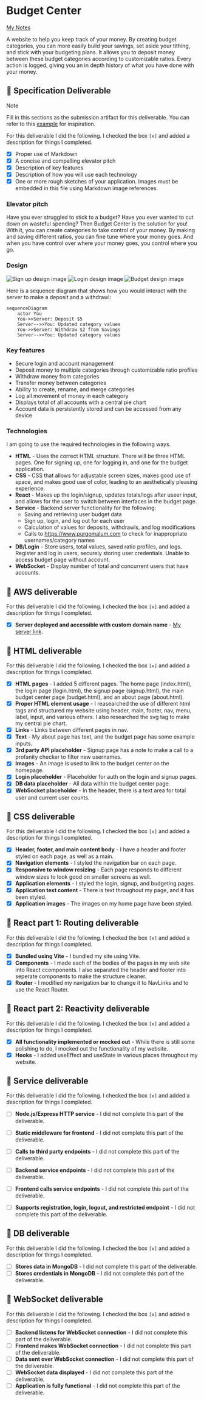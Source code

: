 # Budget Center

[My Notes](notes.md)

A website to help you keep track of your money. By creating budget categories, you can more easily build your savings, set aside your tithing, and stick with your budgeting plans. It allows you to deposit money between these budget categories according to customizable ratios. Every action is logged, giving you an in depth history of what you have done with your money.

## 🚀 Specification Deliverable

> [!NOTE]
>  Fill in this sections as the submission artifact for this deliverable. You can refer to this [example](https://github.com/webprogramming260/startup-example/blob/main/README.md) for inspiration.

For this deliverable I did the following. I checked the box `[x]` and added a description for things I completed.

- [x] Proper use of Markdown
- [x] A concise and compelling elevator pitch
- [x] Description of key features
- [x] Description of how you will use each technology
- [x] One or more rough sketches of your application. Images must be embedded in this file using Markdown image references.

### Elevator pitch

Have you ever struggled to stick to a budget? Have you ever wanted to cut down on wasteful spending? Then Budget Center is the solution for you! With it, you can create categories to take control of your money. By making and saving different ratios, you can fine tune where your money goes. And when you have control over where your money goes, you control where you go.

### Design

![Sign up design image](./readme-images/SignUp.png)
![Login design image](./readme-images/Login.png)
![Budget design image](./readme-images/Budget.JPG)

Here is a sequence diagram that shows how you would interact with the server to make a deposit and a withdrawl:

```mermaid
sequenceDiagram
    actor You
    You->>Server: Deposit $5
    Server-->>You: Updated category values
    You->>Server: Withdraw $2 from Savings
    Server-->>You: Updated category values
```

### Key features

- Secure login and account management
- Deposit money to multiple categories through customizable ratio profiles
- Withdraw money from categories
- Transfer money between categories
- Ability to create, rename, and merge categories
- Log all movement of money in each category
- Displays total of all accounts with a central pie chart
- Account data is persistently stored and can be accessed from any device

### Technologies

I am going to use the required technologies in the following ways.

- **HTML** - Uses the correct HTML structure. There will be three HTML pages. One for signing up, one for logging in, and one for the budget application.
- **CSS** - CSS that allows for adjustable screen sizes, makes good use of space, and makes good use of color, leading to an aesthetically pleasing experience.
- **React** - Makes up the login/signup, updates totals/logs after useer input, and allows for the user to switch between interfaces in the budget page.
- **Service** - Backend server functionality for the following:
  - Saving and retrieving user budget data
  - Sign up, login, and log out for each user
  - Calculation of values for deposits, withdrawls, and log modifications
  - Calls to https://www.purgomalum.com to check for inappropriate usernames/category names
- **DB/Login** - Store users, total values, saved ratio profiles, and logs. Register and log in users, securely storing user credentials. Unable to access budget page without account.
- **WebSocket** - Display number of total and concurrent users that have accounts.

## 🚀 AWS deliverable

For this deliverable I did the following. I checked the box `[x]` and added a description for things I completed.

- [X] **Server deployed and accessible with custom domain name** - [My server link](https://startup.plarke.net).

## 🚀 HTML deliverable

For this deliverable I did the following. I checked the box `[x]` and added a description for things I completed.

- [X] **HTML pages** - I added 5 different pages. The home page (index.html), the login page (login.html), the signup page (signup.html), the main budget center page (budget.html), and an about page (about.html).
- [X] **Proper HTML element usage** - I reasearched the use of different html tags and structured my website using header, main, footer, nav, menu, label, input, and various others. I also researched the svg tag to make my central pie chart.
- [X] **Links** - Links between different pages in nav.
- [X] **Text** - My about page has text, and the budget page has some example inputs.
- [X] **3rd party API placeholder** - Signup page has a note to make a call to a profanity checker to filter new usernames.
- [X] **Images** - An image is used to link to the budget center on the homepage.
- [X] **Login placeholder** - Placeholder for auth on the login and signup pages.
- [X] **DB data placeholder** - All data within the budget center page.
- [X] **WebSocket placeholder** - In the header, there is a text area for total user and current user counts.

## 🚀 CSS deliverable

For this deliverable I did the following. I checked the box `[x]` and added a description for things I completed.

- [X] **Header, footer, and main content body** - I have a header and footer styled on each page, as well as a main.
- [X] **Navigation elements** - I styled the navigation bar on each page.
- [X] **Responsive to window resizing** - Each page responds to different window sizes to look good on smaller screens as well.
- [X] **Application elements** - I styled the login, signup, and budgeting pages.
- [X] **Application text content** - There is text throughout my page, and it has been styled.
- [X] **Application images** - The images on my home page have been styled.

## 🚀 React part 1: Routing deliverable

For this deliverable I did the following. I checked the box `[x]` and added a description for things I completed.

- [X] **Bundled using Vite** - I bundled my site using Vite.
- [X] **Components** - I made each of the bodies of the pages in my web site into React ccomponents. I also separated the header and footer into seperate components to make the structure cleaner.
- [X] **Router** - I modified my navigation bar to change it to NavLinks and to use the React Router.

## 🚀 React part 2: Reactivity deliverable

For this deliverable I did the following. I checked the box `[x]` and added a description for things I completed.

- [X] **All functionality implemented or mocked out** - While there is still some polishing to do, I mocked out the functionality of my website.
- [X] **Hooks** - I added useEffect and useState in various places throughout my website.

## 🚀 Service deliverable

For this deliverable I did the following. I checked the box `[x]` and added a description for things I completed.

- [ ] **Node.js/Express HTTP service** - I did not complete this part of the deliverable.
- [ ] **Static middleware for frontend** - I did not complete this part of the deliverable.
- [ ] **Calls to third party endpoints** - I did not complete this part of the deliverable.
- [ ] **Backend service endpoints** - I did not complete this part of the deliverable.
- [ ] **Frontend calls service endpoints** - I did not complete this part of the deliverable.
- [ ] **Supports registration, login, logout, and restricted endpoint** - I did not complete this part of the deliverable.


## 🚀 DB deliverable

For this deliverable I did the following. I checked the box `[x]` and added a description for things I completed.

- [ ] **Stores data in MongoDB** - I did not complete this part of the deliverable.
- [ ] **Stores credentials in MongoDB** - I did not complete this part of the deliverable.

## 🚀 WebSocket deliverable

For this deliverable I did the following. I checked the box `[x]` and added a description for things I completed.

- [ ] **Backend listens for WebSocket connection** - I did not complete this part of the deliverable.
- [ ] **Frontend makes WebSocket connection** - I did not complete this part of the deliverable.
- [ ] **Data sent over WebSocket connection** - I did not complete this part of the deliverable.
- [ ] **WebSocket data displayed** - I did not complete this part of the deliverable.
- [ ] **Application is fully functional** - I did not complete this part of the deliverable.
